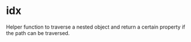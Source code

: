 # idx

Helper function to traverse a nested object and return a certain property if the path can be traversed.
